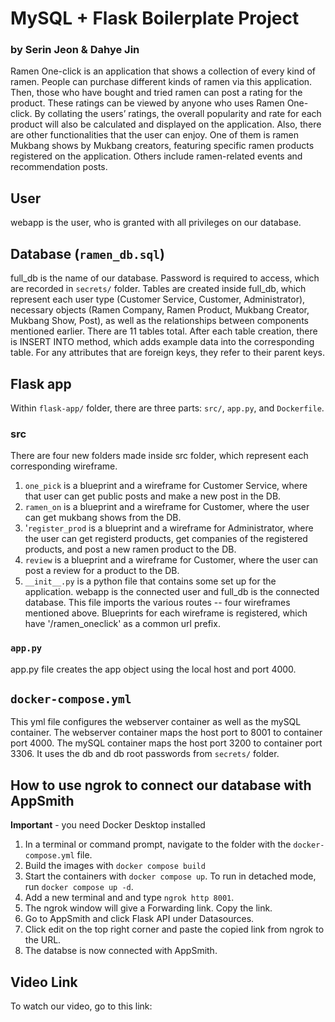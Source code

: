 # MySQL + Flask Boilerplate Project
### by Serin Jeon & Dahye Jin

Ramen One-click is an application that shows a collection of every kind of ramen. People can purchase different kinds of ramen via this application. Then, those who have bought and tried ramen can post a rating for the product. These ratings can be viewed by anyone who uses Ramen One-click. By collating the users’ ratings, the overall popularity and rate for each product will also be calculated and displayed on the application. Also, there are other functionalities that the user can enjoy. One of them is ramen Mukbang shows by Mukbang creators, featuring specific ramen products registered on the application. Others include ramen-related events and recommendation posts.

## User
webapp is the user, who is granted with all privileges on our database.

## Database (`ramen_db.sql`)
full_db is the name of our database. Password is required to access, which are recorded in `secrets/` folder.
Tables are created inside full_db, which represent each user type (Customer Service, Customer, Administrator), necessary objects (Ramen Company, Ramen Product, Mukbang Creator, Mukbang Show, Post), as well as the relationships between components mentioned earlier. There are 11 tables total.
After each table creation, there is INSERT INTO method, which adds example data into the corresponding table. For any attributes that are foreign keys, they refer to their parent keys.

## Flask app
Within `flask-app/` folder, there are three parts: `src/`, `app.py`, and `Dockerfile`.

### src
There are four new folders made inside src folder, which represent each corresponding wireframe.
1. `one_pick` is a blueprint and a wireframe for Customer Service, where that user can get public posts and make a new post in the DB. 
1. `ramen_on` is a blueprint and a wireframe for Customer, where the user can get mukbang shows from the DB.
1. '`register_prod` is a blueprint and a wireframe for Administrator, where the user can get registerd products, get companies of the registered products, and post a new ramen product to the DB.
1. `review` is a blueprint and a wireframe for Customer, where the user can post a review for a product to the DB.
1. `__init__.py` is a python file that contains some set up for the application. webapp is the connected user and full_db is the connected database. This file imports the various routes -- four wireframes mentioned above. Blueprints for each wireframe is registered, which have '/ramen_oneclick' as a common url prefix.

### `app.py`
app.py file creates the app object using the local host and port 4000.

## `docker-compose.yml`
This yml file configures the webserver container as well as the mySQL container. The webserver container maps the host port to 8001 to container port 4000. The mySQL container maps the host port 3200 to container port 3306. It uses the db and db root passwords from `secrets/` folder.


## How to use ngrok to connect our database with AppSmith
**Important** - you need Docker Desktop installed
 
1. In a terminal or command prompt, navigate to the folder with the `docker-compose.yml` file.  
2. Build the images with `docker compose build`
3. Start the containers with `docker compose up`. To run in detached mode, run `docker compose up -d`. 
4. Add a new terminal and and type `ngrok http 8001`.
5. The ngrok window will give a Forwarding link. Copy the link.
5. Go to AppSmith and click Flask API under Datasources.
6. Click edit on the top right corner and paste the copied link from ngrok to the URL.
7. The databse is now connected with AppSmith.

## Video Link
To watch our video, go to this link: 
